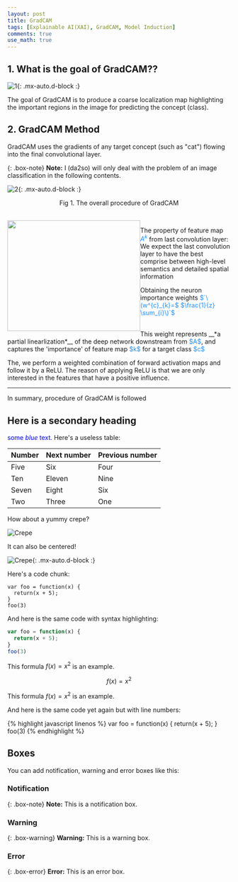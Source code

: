```yaml
---
layout: post
title: GradCAM
tags: [Explainable AI(XAI), GradCAM, Model Induction]
comments: true
use_math: true
---
```


## 1. What is the goal of GradCAM??

![1](https://da2so.github.io/assets/post_img/2020-08-10-GradCAM/1.png){: .mx-auto.d-block :}

The goal of GradCAM is to produce a coarse localization map highlighting the important regions in the image for predicting the concept (class).

## 2. GradCAM Method

GradCAM uses the gradients of any target concept (such as "cat") flowing into the final convolutional layer.

{: .box-note}
**Note:** I (da2so) will only deal with the problem of an image classification in the following contents.

![2](https://da2so.github.io/assets/post_img/2020-08-10-GradCAM/2.png){: .mx-auto.d-block :}

<p align=center> Fig 1. The overall procedure of GradCAM </p>

<br />

<img src="https://da2so.github.io/assets/post_img/2020-08-10-GradCAM/3.png" width="300" height="250" style="float: left">


The property of feature map <span style="color:DodgerBlue">$A^k$</span> from last convolution layer: We expect the last convolution layer to have the best comprise between high-level semantics and detailed spatial information


Obtaining the neuron importance weights <span style="color:DodgerBlue">$`\(w^{c}_{k}=$ $\frac{1}{z} \sum_{i}\)`$</span>


<br/>
This weight represents __*a partial linearlization*__ of the deep network downstream from <span style="color:DodgerBlue">$A$</span>, and captures the 'importance' of feature map <span style="color:DodgerBlue">$k$</span> for a target class <span style="color:DodgerBlue">$c$</span>

The, we perform a weighted combination of forward activation maps and follow it by a ReLU. The reason of applying ReLU is that we are only interested in the features that have a positive influence.

*****

In summary, procedure of GradCAM is followed



## Here is a secondary heading
<span style="color:blue">some *blue* text</span>.
Here's a useless table:

| Number | Next number | Previous number |
| :------ |:--- | :--- |
| Five | Six | Four |
| Ten | Eleven | Nine |
| Seven | Eight | Six |
| Two | Three | One |


How about a yummy crepe?

![Crepe](https://s3-media3.fl.yelpcdn.com/bphoto/cQ1Yoa75m2yUFFbY2xwuqw/348s.jpg)

It can also be centered!

![Crepe](https://s3-media3.fl.yelpcdn.com/bphoto/cQ1Yoa75m2yUFFbY2xwuqw/348s.jpg){: .mx-auto.d-block :}

Here's a code chunk:

~~~
var foo = function(x) {
  return(x + 5);
}
foo(3)
~~~

And here is the same code with syntax highlighting:

```javascript
var foo = function(x) {
  return(x + 5);
}
foo(3)
```
This formula $f(x) = x^2$ is an example.

$$
f(x) = x^2
$$

This formula $f(x) = x^2$ is an example.

And here is the same code yet again but with line numbers:

{% highlight javascript linenos %}
var foo = function(x) {
  return(x + 5);
}
foo(3)
{% endhighlight %}

## Boxes
You can add notification, warning and error boxes like this:

### Notification

{: .box-note}
**Note:** This is a notification box.

### Warning

{: .box-warning}
**Warning:** This is a warning box.

### Error

{: .box-error}
**Error:** This is an error box.
